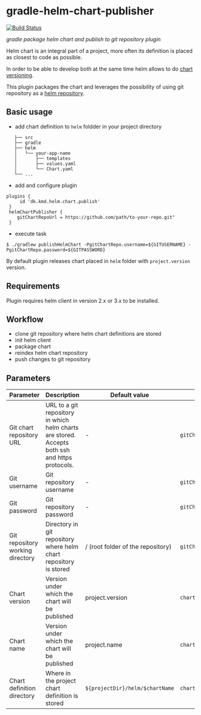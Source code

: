 # gradle-helm-chart-publisher
[![Build Status](https://travis-ci.org/r-d-kmd/gradle-helm-chart-publisher.svg?branch=main)](https://travis-ci.org/r-d-kmd/gradle-helm-chart-publisher)

_gradle package helm chart and publish to git repository plugin_ 

Helm chart is an integral part of a project, more often its definition is placed as closest to code as possible. 

In order to be able to develop both at the same time helm allows to do [chart versioning](https://v2.helm.sh/docs/developing_charts/#charts-and-versioning).

This plugin packages the chart and leverages the possibility of using git repository as a [helm repository](https://helm.sh/docs/topics/chart_repository/). 

## Basic usage

- add chart definition to `helm` foldder in your project directory 

```.
   ├── src                    
   ├── gradle                    
   ├── helm                    
   │   └── your-app-name
   │       ├── templates
   │       ├── values.yaml
   │       └── Chart.yaml
   └── ...
```
- add and configure plugin
```
plugins {
     id 'dk.kmd.helm.chart.publish'
 }
 helmChartPublisher {
    gitChartRepoUrl = https://github.com/path/to-your-repo.git"
 }
```
- execute task
```
$ ./gradlew publishHelmChart -PgitChartRepo.username=${GITUSERNAME} -PgitChartRepo.password=${GITPASSWORD} 
```

By default plugin releases chart placed in `helm` folder with `project.version` version.

## Requirements

Plugin requires helm client in version 2.x or 3.x to be installed.

## Workflow

- clone git repository where helm chart definitions are stored
- init helm client
- package chart
- reindex helm chart repository
- push changes to git repository 

## Parameters


Parameter | Description | Default value |  Flag | Environment variable | build.gradle property 
--------- | ----------- | ------------- | ----- | -------------------- | ---------------------
Git chart repository URL | URL to a git repository in which helm charts are stored. Accepts both ssh and https protocols. | - | `gitChartRepo.url` | - | `helmChartPublisher.gitChartRepoUrl`
Git username | Git repository username | - | `gitChartRepo.username` | `HELM_CHART_PUBLISH_GIT_REPO_USERNAME` | `helmChartPublisher.gitUsername`
Git password | Git repository password | - | `gitChartRepo.password` | `HELM_CHART_PUBLISH_GIT_REPO_PASSWORD` | -
Git repository working directory | Directory in git repository where helm chart repository is stored | / (root folder of the repository) | `gitChartRepo.workDir` | - | `helmChartPublisher.gitChartRepoWorkDir`
Chart version | Version under which the chart will be published | project.version |  `chart.version` | - | -
Chart name | Version under which the chart will be published | project.name |  `chart.name` | - | `helmChartPublisher.chartName`
Chart definition directory | Where in the project chart definition is stored | `${projectDir}/helm/$chartName` | `chartDefinition.dir` | - | `helmChartPublisher.chartDefinitionDir`
